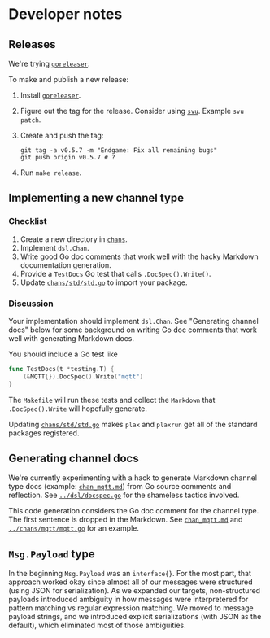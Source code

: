 # Developer notes

## Releases

We're trying [`goreleaser`](https://goreleaser.com/).

To make and publish a new release:

1. Install [`goreleaser`](https://goreleaser.com/).

1. Figure out the tag for the release.  Consider using
   [`svu`](https://github.com/caarlos0/svu). Example `svu patch`.

1. Create and push the tag:

    ```Shell
	git tag -a v0.5.7 -m "Endgame: Fix all remaining bugs"
	git push origin v0.5.7 # ?
	```

1. Run `make release`.


## Implementing a new channel type

### Checklist

1. Create a new directory in [`chans`](../chans).
1. Implement `dsl.Chan`.
1. Write good Go doc comments that work well with the hacky Markdown
   documentation generation.
1. Provide a `TestDocs` Go test that calls `.DocSpec().Write()`.
1. Update [`chans/std/std.go`](../chans/std/std.go) to import your package.

### Discussion

Your implementation should implement `dsl.Chan`.  See "Generating
channel docs" below for some background on writing Go doc comments
that work well with generating Markdown docs.

You should include a Go test like

```Go
func TestDocs(t *testing.T) {
	(&MQTT{}).DocSpec().Write("mqtt")
}
```

The `Makefile` will run these tests and collect the `Markdown` that
`.DocSpec().Write` will hopefully generate.

Updating [`chans/std/std.go`](../chans/std/std.go) makes `plax` and
`plaxrun` get all of the standard packages registered.


## Generating channel docs

We're currently experimenting with a hack to generate Markdown channel
type docs (example: [`chan_mqtt.md`](chan_mqtt.md)) from Go source
comments and reflection.  See [`../dsl/docspec.go`](../dsl/docspec.go)
for the shameless tactics involved.

This code generation considers the Go doc comment for the channel
type.  The first sentence is dropped in the Markdown.  See
[`chan_mqtt.md`](chan_mqtt.md) and
[`../chans/mqtt/mqtt.go`](../chans/mqtt/mqtt.go) for an example.

## `Msg.Payload` type

In the beginning `Msg.Payload` was an `interface{}`.  For the most
part, that approach worked okay since almost all of our messages were
structured (using JSON for serialization).  As we expanded our
targets, non-structured payloads introduced ambiguity in how messages
were interpretered for pattern matching vs regular expression
matching.  We moved to message payload strings, and we introduced
explicit serializations (with JSON as the default), which eliminated
most of those ambiguities.

